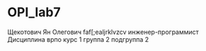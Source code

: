 # OPI_lab7 
Щекотович 
Ян 
Олегович
faf[;ealjrklvzcv
инженер-программист
Дисциплина врпо
курс 1 группа 2 подгруппа 2
